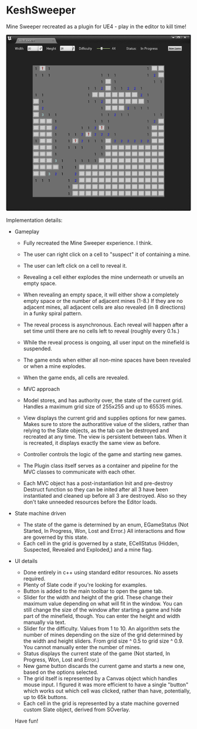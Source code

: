 # KeshSweeper
 Mine Sweeper recreated as a plugin for UE4 - play in the editor to kill time!

 ![alt text](https://github.com/Daekesh/KeshSweeper/blob/main/keshsweeper.png?raw=true)

 Implementation details:

- Gameplay 
  - Fully recreated the Mine Sweeper experience. I think.
  - The user can right click on a cell to "suspect" it of containing a mine.
  - The user can left click on a cell to reveal it.
  - Revealing a cell either explodes the mine underneath or unveils an empty space.
  - When revealing an empty space, it will either show a completely empty space or the number of
      adjacent mines (1-8.) If they are no adjacent mines, all adjacent cells are also revealed
      (in 8 directions) in a funky spiral pattern.
  - The reveal process is asynchronous. Each reveal will happen after a set time until there are
      no cells left to reveal (roughly every 0.1s.)
  - While the reveal process is ongoing, all user input on the minefield is suspended.
  - The game ends when either all non-mine spaces have been revealed or when a mine explodes.
  - When the game ends, all cells are revealed.
  
  - MVC approach
   - Model stores, and has authority over, the state of the current grid. Handles a maximum grid size
       of 255x255 and up to 65535 mines.
   - View displays the current grid and supplies options for new games. Makes sure to store the 
       authoratitive value of the sliders, rather than relying to the Slate objects, as the tab can
       be destroyed and recreated at any time. The view is persistent between tabs. When it is
       recreated, it displays exactly the same view as before.
   - Controller controls the logic of the game and starting new games.
   - The Plugin class itself serves as a container and pipeline for the MVC classes to communicate
       with each other.
   - Each MVC object has a post-instantiation Init and pre-destroy Destruct function so they can be
       inited after all 3 have been instantiated and cleaned up before all 3 are destroyed. Also
       so they don't take unneeded resources before the Editor loads.

- State machine driven
  - The state of the game is determined by an enum, EGameStatus (Not Started, In Progress, Won, Lost 
      and Error.) All interactions and flow are governed by this state.
  - Each cell in the grid is governed by a state, ECellStatus (Hidden, Suspected, Revealed and 
     Exploded,) and a mine flag.

- UI details
  - Done entirely in c++ using standard editor resources. No assets required.
  - Plenty of Slate code if you're looking for examples.
  - Button is added to the main toolbar to open the game tab.
  - Slider for the width and height of the grid. These change their maximum value depending on what
      will fit in the window. You can still change the size of the window after starting a game and
      hide part of the minefield, though. You can enter the height and width manually via text.
  - Slider for the difficulty. Values from 1 to 10. An algorithm sets the number of mines depending
      on the size of the grid determined by the width and height sliders. From grid size ^ 0.5 to 
      grid size ^ 0.9. You cannot manually enter the number of mines.
  - Status displays the current state of the game (Not started, In Progress, Won, Lost and Error.)
  - New game button discards the current game and starts a new one, based on the options selected.
  - The grid itself is represented by a Canvas object which handles mouse input. I figured it was
      more efficient to have a single "button" which works out which cell was clicked, rather than
      have, potentially, up to 65k buttons.
  - Each cell in the grid is represented by a state machine governed custom Slate object, derived
      from SOverlay.

  Have fun!
